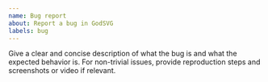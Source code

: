 ```yaml
---
name: Bug report
about: Report a bug in GodSVG
labels: bug
---
```


Give a clear and concise description of what the bug is and what the expected behavior is.
For non-trivial issues, provide reproduction steps and screenshots or video if relevant.
